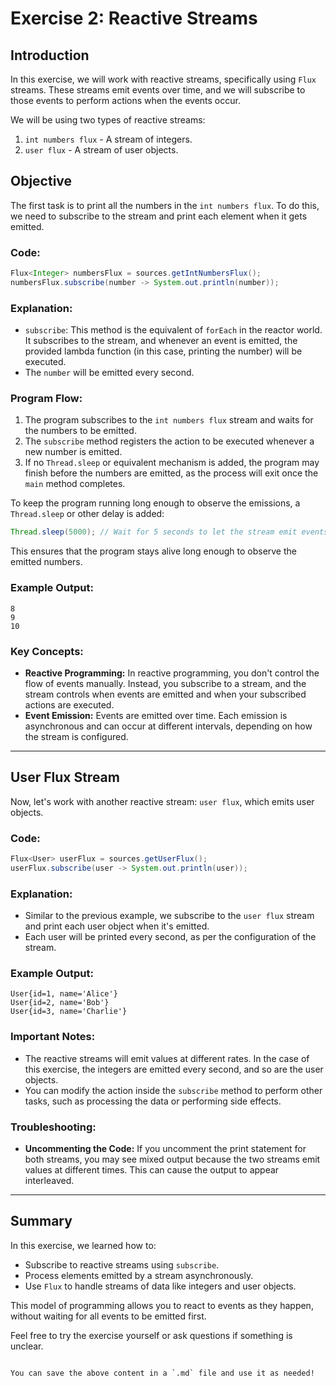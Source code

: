 # Exercise 2: Reactive Streams

## Introduction

In this exercise, we will work with reactive streams, specifically using `Flux` streams. These streams emit events over time, and we will subscribe to those events to perform actions when the events occur.

We will be using two types of reactive streams:

1. `int numbers flux` - A stream of integers.
2. `user flux` - A stream of user objects.

## Objective

The first task is to print all the numbers in the `int numbers flux`. To do this, we need to subscribe to the stream and print each element when it gets emitted.

### Code:

```java
Flux<Integer> numbersFlux = sources.getIntNumbersFlux();
numbersFlux.subscribe(number -> System.out.println(number));
```

### Explanation:

- `subscribe`: This method is the equivalent of `forEach` in the reactor world. It subscribes to the stream, and whenever an event is emitted, the provided lambda function (in this case, printing the number) will be executed.
- The `number` will be emitted every second.

### Program Flow:

1. The program subscribes to the `int numbers flux` stream and waits for the numbers to be emitted.
2. The `subscribe` method registers the action to be executed whenever a new number is emitted.
3. If no `Thread.sleep` or equivalent mechanism is added, the program may finish before the numbers are emitted, as the process will exit once the `main` method completes.

To keep the program running long enough to observe the emissions, a `Thread.sleep` or other delay is added:

```java
Thread.sleep(5000); // Wait for 5 seconds to let the stream emit events
```

This ensures that the program stays alive long enough to observe the emitted numbers.

### Example Output:

```
8
9
10
```

### Key Concepts:

- **Reactive Programming:** In reactive programming, you don't control the flow of events manually. Instead, you subscribe to a stream, and the stream controls when events are emitted and when your subscribed actions are executed.
- **Event Emission:** Events are emitted over time. Each emission is asynchronous and can occur at different intervals, depending on how the stream is configured.

---

## User Flux Stream

Now, let's work with another reactive stream: `user flux`, which emits user objects.

### Code:

```java
Flux<User> userFlux = sources.getUserFlux();
userFlux.subscribe(user -> System.out.println(user));
```

### Explanation:

- Similar to the previous example, we subscribe to the `user flux` stream and print each user object when it's emitted.
- Each user will be printed every second, as per the configuration of the stream.

### Example Output:

```
User{id=1, name='Alice'}
User{id=2, name='Bob'}
User{id=3, name='Charlie'}
```

### Important Notes:

- The reactive streams will emit values at different rates. In the case of this exercise, the integers are emitted every second, and so are the user objects.
- You can modify the action inside the `subscribe` method to perform other tasks, such as processing the data or performing side effects.

### Troubleshooting:

- **Uncommenting the Code:** If you uncomment the print statement for both streams, you may see mixed output because the two streams emit values at different times. This can cause the output to appear interleaved.
  
---

## Summary

In this exercise, we learned how to:

- Subscribe to reactive streams using `subscribe`.
- Process elements emitted by a stream asynchronously.
- Use `Flux` to handle streams of data like integers and user objects.

This model of programming allows you to react to events as they happen, without waiting for all events to be emitted first.

Feel free to try the exercise yourself or ask questions if something is unclear.
```

You can save the above content in a `.md` file and use it as needed!
